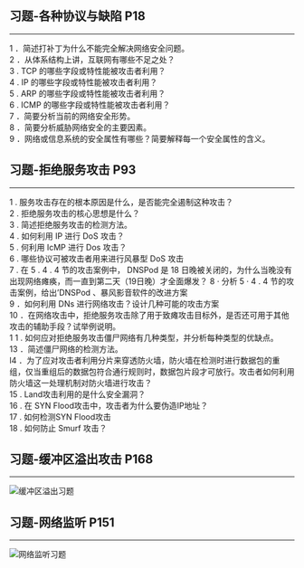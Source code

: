 ## 习题-各种协议与缺陷 P18
----
1 ．简述打补丁为什么不能完全解决网络安全问题。       
2 ．从体系结构上讲，互联网有哪些不足之处？      
3 . TCP 的哪些字段或特性能被攻击者利用？      
4 . IP 的哪些字段或特性能被攻击者利用？      
5 . ARP 的哪些字段或特性能被攻击者利用？      
6 . ICMP 的哪些字段或特性能被攻击者利用？      
7 ．简要分析当前的网络安全形势。      
8 ．简要分析威胁网络安全的主要因素。      
9 ．网络或信息系统的安全属性有哪些？简要解释每一个安全属性的含义。     

## 习题-拒绝服务攻击 P93
---
1 . 服务攻击存在的根本原因是什么，是否能完全遏制这种攻击？     
2 . 拒绝服务攻击的核心思想是什么？     
3 . 简述拒绝服务攻击的检测方法。      
4 . 如何利用 IP 进行 DoS 攻击？     
5 . 何利用 IcMP 进行 Dos 攻击？     
6 . 哪些协议可被攻击者用来进行风暴型 DoS 攻击        
7 . 在 5 . 4 . 4 节的攻击案例中， DNSPod 是 18 日晚被关闭的，为什么当晚没有出现网络瘫痪，而一直到第二天（19日晚）才全面爆发？
8 · 分析 5 · 4 . 4 节的攻击案例，给出’DNSPod 、暴风影音软件的改进方案         
9 ．如何利用 DNs 进行网络攻击？设计几种可能的攻击方案       
10 ．在网络攻击中，拒绝服务攻击除了用于致瘫攻击目标外，是否还可用于其他攻击的辅助手段？试举例说明。         
1 1 . 如何应对拒绝服务攻击僵尸网络有几种类型，并分析每种类型的优缺点。        
13 ．简述僵尸网络的检测方法。       
l4 ．为了应对攻击者利用分片来穿透防火墙，防火墙在检测时进行数据包的重组，仅当重组后的数据包符合通行规则时，数据包片段才可放行。攻击者如何利用防火墙这一处理机制对防火墙进行攻击？      
15 . Land攻击利用的是什么安全漏洞？      
16 . 在 SYN Flood攻击中，攻击者为什么要伪造IP地址？      
17 . 如何检测SYN Flood攻击     
18 . 如何防止 Smurf 攻击？      

## 习题-缓冲区溢出攻击 P168
---

![缓冲区溢出习题](9.4.jpg)

## 习题-网络监听 P151
----

![网络监听习题](8.6.jpg)



